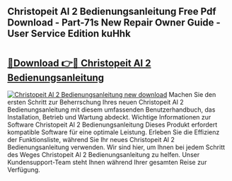 ## Christopeit Al 2 Bedienungsanleitung Free Pdf Download - Part-71s New Repair Owner Guide - User Service Edition kuHhk

# <h2><a href="http://df2j5me.blite.top/?on=Christopeit+Al+2+Bedienungsanleitung">🔗Download 👉🔴 Christopeit Al 2 Bedienungsanleitung</a></h2>

[![Christopeit Al 2 Bedienungsanleitung new download](https://i.imgur.com/lujVjoI.png)](http://df2j5me.blite.top/?on=Christopeit+Al+2+Bedienungsanleitung)
Machen Sie den ersten Schritt zur Beherrschung Ihres neuen Christopeit Al 2 Bedienungsanleitung mit diesem umfassenden Benutzerhandbuch, das Installation, Betrieb und Wartung abdeckt. Wichtige Informationen zur Software Christopeit Al 2 Bedienungsanleitung Dieses Produkt erfordert kompatible Software für eine optimale Leistung. Erleben Sie die Effizienz der Funktionsliste, während Sie Ihr neues Christopeit Al 2 Bedienungsanleitung verwenden. Wir sind hier, um Ihnen bei jedem Schritt des Weges Christopeit Al 2 Bedienungsanleitung zu helfen. Unser Kundensupport-Team steht Ihnen während Ihrer gesamten Reise zur Verfügung.
